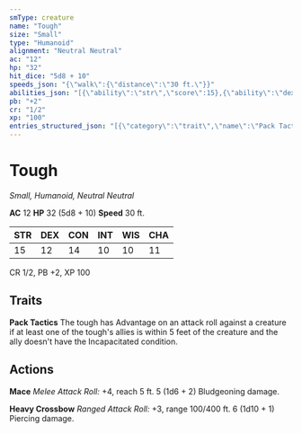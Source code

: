 ```yaml
---
smType: creature
name: "Tough"
size: "Small"
type: "Humanoid"
alignment: "Neutral Neutral"
ac: "12"
hp: "32"
hit_dice: "5d8 + 10"
speeds_json: "{\"walk\":{\"distance\":\"30 ft.\"}}"
abilities_json: "[{\"ability\":\"str\",\"score\":15},{\"ability\":\"dex\",\"score\":12},{\"ability\":\"con\",\"score\":14},{\"ability\":\"int\",\"score\":10},{\"ability\":\"wis\",\"score\":10},{\"ability\":\"cha\",\"score\":11}]"
pb: "+2"
cr: "1/2"
xp: "100"
entries_structured_json: "[{\"category\":\"trait\",\"name\":\"Pack Tactics\",\"text\":\"The tough has Advantage on an attack roll against a creature if at least one of the tough's allies is within 5 feet of the creature and the ally doesn't have the Incapacitated condition.\"},{\"category\":\"action\",\"name\":\"Mace\",\"text\":\"*Melee Attack Roll:* +4, reach 5 ft. 5 (1d6 + 2) Bludgeoning damage.\"},{\"category\":\"action\",\"name\":\"Heavy Crossbow\",\"text\":\"*Ranged Attack Roll:* +3, range 100/400 ft. 6 (1d10 + 1) Piercing damage.\"}]"
---
```


# Tough
*Small, Humanoid, Neutral Neutral*

**AC** 12
**HP** 32 (5d8 + 10)
**Speed** 30 ft.

| STR | DEX | CON | INT | WIS | CHA |
| --- | --- | --- | --- | --- | --- |
| 15 | 12 | 14 | 10 | 10 | 11 |

CR 1/2, PB +2, XP 100

## Traits

**Pack Tactics**
The tough has Advantage on an attack roll against a creature if at least one of the tough's allies is within 5 feet of the creature and the ally doesn't have the Incapacitated condition.

## Actions

**Mace**
*Melee Attack Roll:* +4, reach 5 ft. 5 (1d6 + 2) Bludgeoning damage.

**Heavy Crossbow**
*Ranged Attack Roll:* +3, range 100/400 ft. 6 (1d10 + 1) Piercing damage.
